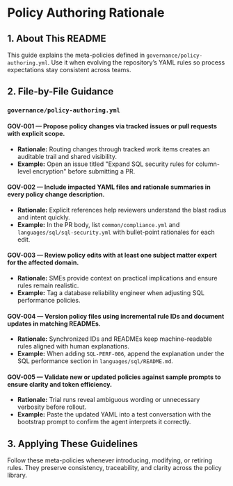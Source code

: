 # Policy Authoring Rationale

## 1. About This README
This guide explains the meta-policies defined in `governance/policy-authoring.yml`. Use it when evolving the repository’s YAML rules so process expectations stay consistent across teams.

## 2. File-by-File Guidance

### `governance/policy-authoring.yml`
#### GOV-001 — Propose policy changes via tracked issues or pull requests with explicit scope.
- **Rationale:** Routing changes through tracked work items creates an auditable trail and shared visibility.
- **Example:** Open an issue titled "Expand SQL security rules for column-level encryption" before submitting a PR.
#### GOV-002 — Include impacted YAML files and rationale summaries in every policy change description.
- **Rationale:** Explicit references help reviewers understand the blast radius and intent quickly.
- **Example:** In the PR body, list `common/compliance.yml` and `languages/sql/sql-security.yml` with bullet-point rationales for each edit.
#### GOV-003 — Review policy edits with at least one subject matter expert for the affected domain.
- **Rationale:** SMEs provide context on practical implications and ensure rules remain realistic.
- **Example:** Tag a database reliability engineer when adjusting SQL performance policies.
#### GOV-004 — Version policy files using incremental rule IDs and document updates in matching READMEs.
- **Rationale:** Synchronized IDs and READMEs keep machine-readable rules aligned with human explanations.
- **Example:** When adding `SQL-PERF-006`, append the explanation under the SQL performance section in `languages/sql/README.md`.
#### GOV-005 — Validate new or updated policies against sample prompts to ensure clarity and token efficiency.
- **Rationale:** Trial runs reveal ambiguous wording or unnecessary verbosity before rollout.
- **Example:** Paste the updated YAML into a test conversation with the bootstrap prompt to confirm the agent interprets it correctly.

## 3. Applying These Guidelines
Follow these meta-policies whenever introducing, modifying, or retiring rules. They preserve consistency, traceability, and clarity across the policy library.
